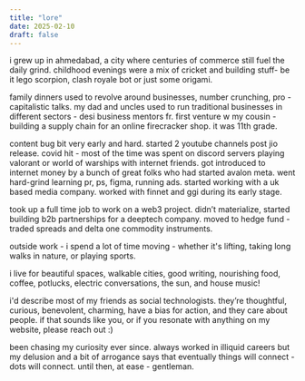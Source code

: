 ```yaml
---
title: "lore"
date: 2025-02-10
draft: false  
---
```

i grew up in ahmedabad, a city where centuries of commerce still fuel the daily grind. childhood evenings were a mix of cricket and building stuff-  be it lego scorpion, clash royale bot or just some origami.

family dinners used to revolve around businesses, number crunching, pro - capitalistic talks. my dad and uncles used to run traditional businesses in different sectors - desi business mentors fr. first venture w my cousin - building a supply chain for an online firecracker shop. it was 11th grade. 

content bug bit very early and hard. started 2 youtube channels post jio release. covid hit - most of the time was spent on discord servers playing valorant or world of warships with internet friends. got introduced to internet money by a bunch of great folks who had started avalon meta. went hard-grind learning pr, ps, figma, running ads. started working with a uk based media company. worked with finnet and ggi during its early stage. 

took up a full time job to work on a web3 project. didn’t materialize, started building b2b partnerships for a deeptech company. moved to hedge fund - traded spreads and delta one commodity instruments.

outside work - i spend a lot of time moving - whether it's lifting, taking long walks in nature, or playing sports.

i live for beautiful spaces, walkable cities, good writing, nourishing food, coffee, potlucks, electric conversations, the sun, and house music!

i'd describe most of my friends as social technologists. they’re thoughtful, curious, benevolent, charming, have a bias for action, and they care about people. if that sounds like you, or if you resonate with anything on my website, please reach out :)

been chasing my curiosity ever since. always worked in illiquid careers but my delusion and a bit of arrogance says that eventually things will connect - dots will connect. until then, at ease - gentleman.
